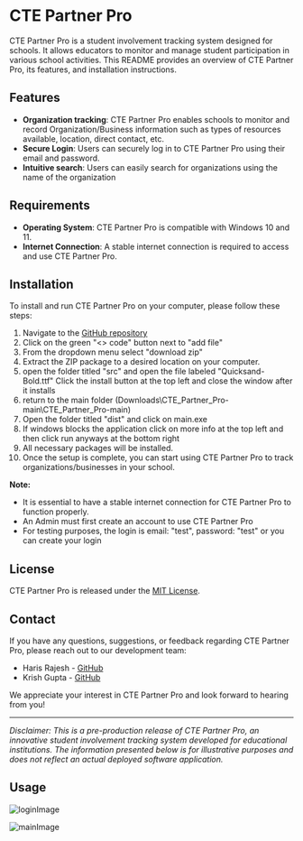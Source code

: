 ﻿# CTE Partner Pro

CTE Partner Pro is a student involvement tracking system designed for schools. It allows educators to monitor and manage student participation in various school activities. This README provides an overview of CTE Partner Pro, its features, and installation instructions.

## Features
- **Organization tracking**: CTE Partner Pro enables schools to monitor and record Organization/Business information such as types of resources available, location, direct contact, etc.
- **Secure Login**: Users can securely log in to CTE Partner Pro using their email and password. 
- **Intuitive search**: Users can easily search for organizations using the name of the organization 

## Requirements
- **Operating System**: CTE Partner Pro is compatible with Windows 10 and 11.
- **Internet Connection**: A stable internet connection is required to access and use CTE Partner Pro. 

## Installation
To install and run CTE Partner Pro on your computer, please follow these steps:

1. Navigate to the [GitHub repository](https://github.com/HarisR39/CTE_Partner_Pro)
2. Click on the green "<> code" button next to "add file"
3. From the dropdown menu select "download zip"
4. Extract the ZIP package to a desired location on your computer.
5. open the folder titled "src" and open the file labeled "Quicksand-Bold.ttf" Click the install button at the top left and close the window after it installs
6. return to the main folder (Downloads\CTE_Partner_Pro-main\CTE_Partner_Pro-main)
7. Open the folder titled "dist" and click on main.exe
8. If windows blocks the application click on more info at the top left and then click run anyways at the bottom right
9. All necessary packages will be installed.
10. Once the setup is complete, you can start using CTE Partner Pro to track organizations/businesses in your school.

**Note:**
- It is essential to have a stable internet connection for CTE Partner Pro to function properly.
- An Admin must first create an account to use CTE Partner Pro
- For testing purposes, the login is email: "test", password: "test" or you can create your login

## License
CTE Partner Pro is released under the [MIT License](https://github.com/xIntensity9/FBLA-22-23/blob/main/LICENSE).

## Contact
If you have any questions, suggestions, or feedback regarding CTE Partner Pro, please reach out to our development team:

- Haris Rajesh - [GitHub](https://github.com/HarisR39)
- Krish Gupta - [GitHub](https://github.com/KrishGupta25)

We appreciate your interest in CTE Partner Pro and look forward to hearing from you!

---

*Disclaimer: This is a pre-production release of CTE Partner Pro, an innovative student involvement tracking system developed for educational institutions. The information presented below is for illustrative purposes and does not reflect an actual deployed software application.*

## Usage

![loginImage](https://github.com/HarisR39/CTE_Partner_Pro/assets/73035095/74cad525-3a98-4846-bbfe-3b77d7d4417f)

![mainImage](https://github.com/HarisR39/CTE_Partner_Pro/assets/73035095/261d966c-ce0e-459d-92e3-1d397be4be49)

